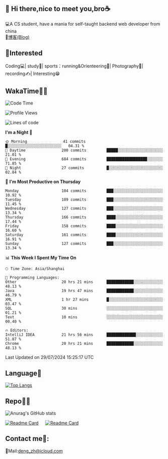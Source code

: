 👋 Hi there,nice to meet you,bro☕
---
💻A CS student, have a mania for self-taught backend web developer from china   
📌[博客(Blog)](https://github.com/HealUP/MyBlog)

 <!-- waka-box start -->
 <!-- waka-box end -->
 
🧲**Interested**
--
Coding💻| study📖| sports：running&Orienteering🏃‍| Photography📸| recording✍️| Interesting😁

WakaTime👨‍💻
---
<!--START_SECTION:waka-->
![Code Time](http://img.shields.io/badge/Code%20Time-1%2C589%20hrs%203%20mins-blue)

![Profile Views](http://img.shields.io/badge/Profile%20Views-0-blue)

![Lines of code](https://img.shields.io/badge/From%20Hello%20World%20I%27ve%20Written-205.0%20thousand%20lines%20of%20code-blue)

**I'm a Night 🦉** 

```text
🌞 Morning                41 commits          █░░░░░░░░░░░░░░░░░░░░░░░░   04.31 % 
🌆 Daytime                200 commits         █████░░░░░░░░░░░░░░░░░░░░   21.01 % 
🌃 Evening                684 commits         ██████████████████░░░░░░░   71.85 % 
🌙 Night                  27 commits          █░░░░░░░░░░░░░░░░░░░░░░░░   02.84 % 
```
📅 **I'm Most Productive on Thursday** 

```text
Monday                   104 commits         ███░░░░░░░░░░░░░░░░░░░░░░   10.92 % 
Tuesday                  109 commits         ███░░░░░░░░░░░░░░░░░░░░░░   11.45 % 
Wednesday                127 commits         ███░░░░░░░░░░░░░░░░░░░░░░   13.34 % 
Thursday                 166 commits         ████░░░░░░░░░░░░░░░░░░░░░   17.44 % 
Friday                   158 commits         ████░░░░░░░░░░░░░░░░░░░░░   16.60 % 
Saturday                 161 commits         ████░░░░░░░░░░░░░░░░░░░░░   16.91 % 
Sunday                   127 commits         ███░░░░░░░░░░░░░░░░░░░░░░   13.34 % 
```


📊 **This Week I Spent My Time On** 

```text
🕑︎ Time Zone: Asia/Shanghai

💬 Programming Languages: 
Other                    20 hrs 21 mins      ████████████░░░░░░░░░░░░░   48.13 % 
Java                     19 hrs 47 mins      ████████████░░░░░░░░░░░░░   46.79 % 
XML                      1 hr 27 mins        █░░░░░░░░░░░░░░░░░░░░░░░░   03.47 % 
SQL                      30 mins             ░░░░░░░░░░░░░░░░░░░░░░░░░   01.21 % 
Text                     10 mins             ░░░░░░░░░░░░░░░░░░░░░░░░░   00.40 % 

🔥 Editors: 
IntelliJ IDEA            21 hrs 56 mins      █████████████░░░░░░░░░░░░   51.87 % 
Chrome                   20 hrs 21 mins      ████████████░░░░░░░░░░░░░   48.13 % 
```


 Last Updated on 29/07/2024 15:25:17 UTC
<!--END_SECTION:waka-->

Language🚀
---
[![Top Langs](https://github-readme-stats.vercel.app/api/top-langs/?username=HealUP&layout=compact&hide_border=true)](https://github.com/HealUP)

Repo🧑‍💻
---
![Anurag's GitHub stats](https://github-readme-stats.vercel.app/api?username=HealUP&count_private=true&show_icons=true&theme=gruvbox&hide_border=true) 

[![Readme Card](https://github-readme-stats.vercel.app/api/pin/?username=HealUP&repo=InternetEy&theme=transparent)](https://github.com/HealUP/InternetEy) &emsp;
[![Readme Card](https://github-readme-stats.vercel.app/api/pin/?username=HealUP&repo=CampusExperience&theme=transparent)](https://github.com/HealUP/CampusExperience)


Contact me📱:
---
📮Mail:deng_zh@icloud.com  
